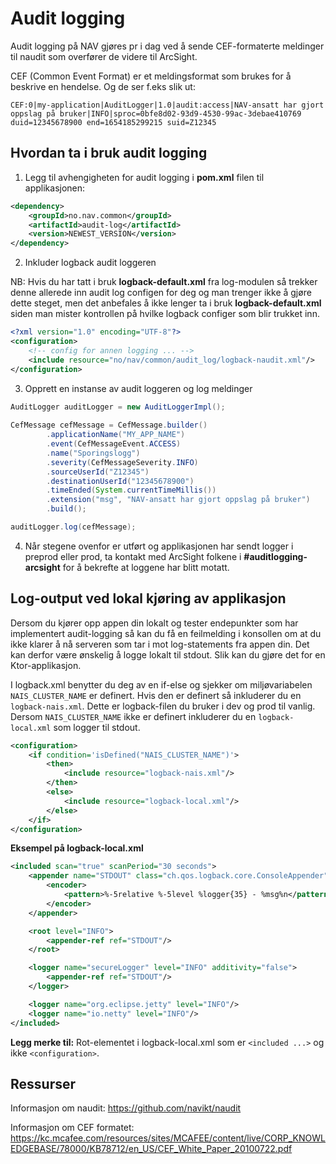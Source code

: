 # Audit logging

Audit logging på NAV gjøres pr i dag ved å sende CEF-formaterte meldinger til naudit som overfører de videre til ArcSight.

CEF (Common Event Format) er et meldingsformat som brukes for å beskrive en hendelse. Og de ser f.eks slik ut:

```
CEF:0|my-application|AuditLogger|1.0|audit:access|NAV-ansatt har gjort oppslag på bruker|INFO|sproc=0bfe8d02-93d9-4530-99ac-3debae410769 duid=12345678900 end=1654185299215 suid=Z12345
```

## Hvordan ta i bruk audit logging

1. Legg til avhengigheten for audit logging i **pom.xml** filen til applikasjonen:
```xml
<dependency>
    <groupId>no.nav.common</groupId>
    <artifactId>audit-log</artifactId>
    <version>NEWEST_VERSION</version>
</dependency>
```

2. Inkluder logback audit loggeren

NB: Hvis du har tatt i bruk **logback-default.xml** fra log-modulen så trekker denne allerede inn audit log configen for deg
og man trenger ikke å gjøre dette steget, men det anbefales å ikke lenger ta i bruk
**logback-default.xml** siden man mister kontrollen på hvilke logback configer som blir trukket inn.

```xml
<?xml version="1.0" encoding="UTF-8"?>
<configuration>
    <!-- config for annen logging ... -->
    <include resource="no/nav/common/audit_log/logback-naudit.xml"/>
</configuration>
```

3. Opprett en instanse av audit loggeren og log meldinger

```java
AuditLogger auditLogger = new AuditLoggerImpl();
        
CefMessage cefMessage = CefMessage.builder()
        .applicationName("MY_APP_NAME")
        .event(CefMessageEvent.ACCESS)
        .name("Sporingslogg")
        .severity(CefMessageSeverity.INFO)
        .sourceUserId("Z12345")
        .destinationUserId("12345678900")
        .timeEnded(System.currentTimeMillis())
        .extension("msg", "NAV-ansatt har gjort oppslag på bruker")
        .build();

auditLogger.log(cefMessage);
```

4. Når stegene ovenfor er utført og applikasjonen har sendt logger i preprod eller prod, ta kontakt med ArcSight folkene 
i **#auditlogging-arcsight** for å bekrefte at loggene har blitt motatt.

## Log-output ved lokal kjøring av applikasjon
Dersom du kjører opp appen din lokalt og tester endepunkter som har implementert audit-logging så kan du få en feilmelding i konsollen om at du ikke klarer å nå serveren som tar i mot log-statements fra appen din. Det kan derfor være ønskelig å logge lokalt til stdout. Slik kan du gjøre det for en Ktor-applikasjon.

I logback.xml benytter du deg av en if-else og sjekker om miljøvariabelen `NAIS_CLUSTER_NAME` er definert. Hvis den er definert så inkluderer du en `logback-nais.xml`. Dette er logback-filen du bruker i dev og prod til vanlig. Dersom `NAIS_CLUSTER_NAME` ikke er definert inkluderer du en `logback-local.xml` som logger til stdout.
```xml
<configuration>
    <if condition='isDefined("NAIS_CLUSTER_NAME")'>
        <then>
            <include resource="logback-nais.xml"/>
        </then>
        <else>
            <include resource="logback-local.xml"/>
        </else>
    </if>
</configuration>
```

**Eksempel på logback-local.xml**
```xml
<included scan="true" scanPeriod="30 seconds">
    <appender name="STDOUT" class="ch.qos.logback.core.ConsoleAppender">
        <encoder>
            <pattern>%-5relative %-5level %logger{35} - %msg%n</pattern>
        </encoder>
    </appender>

    <root level="INFO">
        <appender-ref ref="STDOUT"/>
    </root>

    <logger name="secureLogger" level="INFO" additivity="false">
        <appender-ref ref="STDOUT"/>
    </logger>

    <logger name="org.eclipse.jetty" level="INFO"/>
    <logger name="io.netty" level="INFO"/>
</included>
```

**Legg merke til:** 
Rot-elementet i logback-local.xml som er `<included ...>` og ikke `<configuration>`.

## Ressurser

Informasjon om naudit:
https://github.com/navikt/naudit

Informasjon om CEF formatet:
https://kc.mcafee.com/resources/sites/MCAFEE/content/live/CORP_KNOWLEDGEBASE/78000/KB78712/en_US/CEF_White_Paper_20100722.pdf
